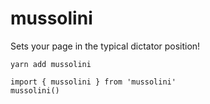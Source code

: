 # mussolini
Sets your page in the typical dictator position!

```
yarn add mussolini
```

```
import { mussolini } from 'mussolini'
mussolini()
```
